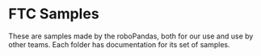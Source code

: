 # FTC Samples

These are samples made by the roboPandas, both for our use and use by other teams.
Each folder has documentation for its set of samples.

